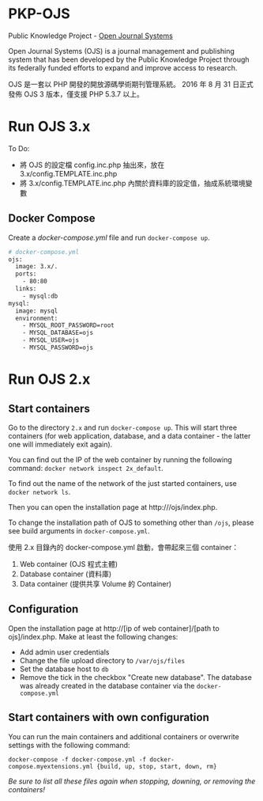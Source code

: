 # PKP-OJS

Public Knowledge Project - [Open Journal Systems](https://github.com/pkp/ojs)

Open Journal Systems (OJS) is a journal management and publishing system that has been developed by the Public Knowledge Project through its federally funded efforts to expand and improve access to research.

OJS 是一套以 PHP 開發的開放源碼學術期刊管理系統。
2016 年 8 月 31 日正式發佈 OJS 3 版本，僅支援 PHP 5.3.7 以上。 

# Run OJS 3.x

To Do:

 - 將 OJS 的設定檔 config.inc.php 抽出來，放在 3.x/config.TEMPLATE.inc.php
 - 將 3.x/config.TEMPLATE.inc.php 內關於資料庫的設定值，抽成系統環境變數

## Docker Compose
Create a *docker-compose.yml* file and run ```docker-compose up```.
```dockerfile
# docker-compose.yml
ojs:
  image: 3.x/.
  ports:
    - 80:80
  links:
    - mysql:db
mysql:
  image: mysql
  environment:
    - MYSQL_ROOT_PASSWORD=root
    - MYSQL_DATABASE=ojs
    - MYSQL_USER=ojs
    - MYSQL_PASSWORD=ojs
```

# Run OJS 2.x

## Start containers

Go to the directory `2.x` and run `docker-compose up`. This will start three containers (for web application, database, and a data container - the latter one will immediately exit again).

You can find out the IP of the web container by running the following command: `docker network inspect 2x_default`.

To find out the name of the network of the just started containers, use `docker network ls`.

Then you can open the installation page at http://<ip of web container>/ojs/index.php.

To change the installation path of OJS to something other than `/ojs`, please see build arguments in `docker-compose.yml`.

使用 2.x 目錄內的 docker-compose.yml 啟動，會帶起來三個 container：

1. Web container (OJS 程式主體)
2. Database container (資料庫)
3. Data container (提供共享 Volume 的 Container)

## Configuration

Open the installation page at http://[ip of web container]/[path to ojs]/index.php. Make at least the following changes:

* Add admin user credentials
* Change the file upload directory to `/var/ojs/files`
* Set the database host to `db`
* Remove the tick in the checkbox "Create new database". The database was already created in the database container via the `docker-compose.yml`

## Start containers with own configuration

You can run the main containers and additional containers or overwrite settings with the following command:

```
docker-compose -f docker-compose.yml -f docker-compose.myextensions.yml {build, up, stop, start, down, rm}
```

*Be sure to list all these files again when stopping, downing, or removing the containers!*
